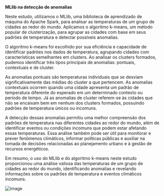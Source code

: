 **MLlib na detecção de anomalias**

Neste estudo, utilizamos o MLlib, uma biblioteca de aprendizado de máquina do Apache Spark, para analisar as temperaturas de um grupo de cidades ao redor do mundo. Aplicamos o algoritmo k-means, um método popular de clusterização, para agrupar as cidades com base em seus padrões de temperatura e detectar possíveis anomalias.

O algoritmo k-means foi escolhido por sua eficiência e capacidade de identificar padrões nos dados de temperatura, agrupando cidades com características semelhantes em clusters. Ao analisar os clusters formados, pudemos identificar três tipos principais de anomalias: pontuais, contextuais e de cluster.

As anomalias pontuais são temperaturas individuais que se desviam significativamente das médias do cluster a que pertencem. As anomalias contextuais ocorrem quando uma cidade apresenta um padrão de temperatura diferente do esperado em um determinado contexto ou período de tempo. Já as anomalias de cluster referem-se às cidades que não se encaixam bem em nenhum dos clusters formados, possuindo padrões de temperatura únicos ou incomuns.

A detecção dessas anomalias permitiu uma melhor compreensão dos padrões de temperatura nas diferentes cidades ao redor do mundo, além de identificar eventos ou condições incomuns que podem estar afetando essas temperaturas. Essa análise também pode ser útil para monitorar e prever fenômenos climáticos, informar políticas públicas e auxiliar na tomada de decisões relacionadas ao planejamento urbano e à gestão de recursos energéticos.

Em resumo, o uso do MLlib e do algoritmo k-means neste estudo proporcionou uma análise valiosa das temperaturas de um grupo de cidades ao redor do mundo, identificando anomalias e revelando informações sobre os padrões de temperatura e eventos climáticos incomuns.

![image](https://user-images.githubusercontent.com/109030838/230744827-f8f0622a-f2ef-4746-b096-d5d29624bcb4.png)

